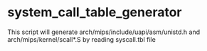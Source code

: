 # system_call_table_generator

This script will generate arch/mips/include/uapi/asm/unistd.h
and arch/mips/kernel/scall*.S by reading syscall.tbl file
